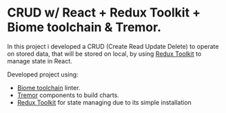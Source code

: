 # CRUD w/ React + Redux Toolkit + Biome toolchain & Tremor.

In this project i developed a CRUD (Create Read Update Delete) to operate on stored data, that will be stored on local, by using <a href='https://redux-toolkit.js.org/'>Redux Toolkit</a> to manage state in React.

Developed project using:
<ul>
<li><a href='https://biomejs.dev/'>Biome toolchain</a> linter.</li>
<li><a href='https://www.tremor.so/'>Tremor</a> components to build charts.</li>
<li><a href='https://redux-toolkit.js.org/'>Redux Toolkit</a> for state managing due to its simple installation </li>
</ul> 